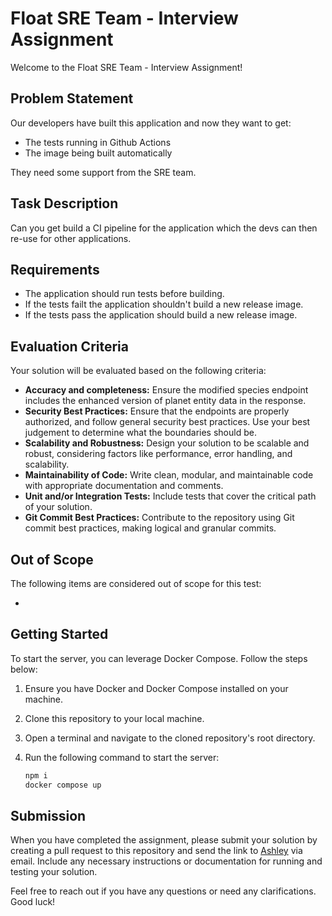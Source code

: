 # Float SRE Team - Interview Assignment

Welcome to the Float SRE Team - Interview Assignment! 

## Problem Statement

Our developers have built this application and now they want to get:

- The tests running in Github Actions
- The image being built automatically

They need some support from the SRE team.

## Task Description

Can you get build a CI pipeline for the application which the devs can then re-use for other applications.

## Requirements

- The application should run tests before building.
- If the tests failt the application shouldn't build a new release image.
- If the tests pass the application should build a new release image.

## Evaluation Criteria

Your solution will be evaluated based on the following criteria:

- **Accuracy and completeness:** Ensure the modified species endpoint includes the enhanced version of planet entity data in the response.
- **Security Best Practices:** Ensure that the endpoints are properly authorized, and follow general security best practices. Use your best judgement to determine what the boundaries should be.
- **Scalability and Robustness:** Design your solution to be scalable and robust, considering factors like performance, error handling, and scalability.
- **Maintainability of Code:** Write clean, modular, and maintainable code with appropriate documentation and comments.
- **Unit and/or Integration Tests:** Include tests that cover the critical path of your solution.
- **Git Commit Best Practices:** Contribute to the repository using Git commit best practices, making logical and granular commits.

## Out of Scope

The following items are considered out of scope for this test:

- 

## Getting Started

To start the server, you can leverage Docker Compose. Follow the steps below:

1. Ensure you have Docker and Docker Compose installed on your machine.
2. Clone this repository to your local machine.
3. Open a terminal and navigate to the cloned repository's root directory.
4. Run the following command to start the server:

   ```bash
   npm i
   docker compose up
   ```

## Submission
When you have completed the assignment, please submit your solution by creating a pull request to this repository and send the link to [Ashley](mailto:ashley.mondesir@float.com) via email. Include any necessary instructions or documentation for running and testing your solution.

Feel free to reach out if you have any questions or need any clarifications. Good luck!
